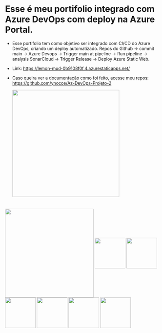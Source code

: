 # Esse é meu portifolio integrado com Azure DevOps com deploy na Azure Portal.

- Esse portifolio tem como objetivo ser integrado com CI/CD do Azure DevOps, criando um deploy automatizado.
  Repos do Github -> commit main -> Azure Devops -> Trigger main at pipeline -> Run pipeline -> analysis SonarCloud -> Trigger Release -> Deploy Azure Static Web.
- Link: https://lemon-mud-0b9108f0f.4.azurestaticapps.net/
- Caso queira ver a documentação como foi feito, acesse meu repos: https://github.com/ynocce/Az-DevOps-Projeto-2

   <img width=350px align="center"  src="https://dev.azure.com/LabTesteYgor/curso%20azure%20DevOps/_apis/build/status%2FPipelines%20GIThub%2F%5BBuild%5D%20Portfolio-CI-CD?branchName=main"/>
#
<img width=290px align="center"  src="https://sonarcloud.io/images/project_badges/sonarcloud-white.svg"/>
<img width=100px align="center"  src="https://sonarcloud.io/api/project_badges/measure?project=ynocce_portfolio-CI-CD&metric=security_rating"/>
<img width=100px align="center"  src="https://sonarcloud.io/api/project_badges/measure?project=ynocce_portfolio-CI-CD&metric=bugs"/>
<img width=100px align="center"  src="https://sonarcloud.io/api/project_badges/measure?project=ynocce_portfolio-CI-CD&metric=vulnerabilities"/>
<img width=100px align="center"  src="https://sonarcloud.io/api/project_badges/measure?project=ynocce_portfolio-CI-CD&metric=duplicated_lines_density"/>
<img width=100px align="center"  src="https://sonarcloud.io/api/project_badges/measure?project=ynocce_portfolio-CI-CD&metric=reliability_rating"/>
<img width=100px align="center"  src="https://sonarcloud.io/api/project_badges/measure?project=ynocce_portfolio-CI-CD&metric=alert_status"/>
